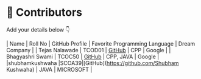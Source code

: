 # 👥 Contributors

Add your details below 👇

| Name | Roll No | GitHub Profile | Favorite Programming Language | Dream Company |
| Tejas Nalawade | TCOD01 | [GitHub](https://github.com/Tejas-Santosh-Nalawade) | CPP | Google |
| Bhagyashri Swami | TCOC50 | [GitHub](https://github.com/shr128) | CPP, JAVA | Google |
|shubhamkushwaha |SCOA39|[GitHub](https://github.com/Shubham Kushwaha) | JAVA | MICROSOFT |

